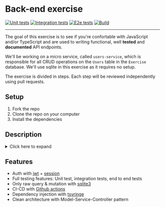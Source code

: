# Back-end exercise

[![Unit tests](https://github.com/tienduy-nguyen/nodejs-raw-query/actions/workflows/unit-tests.yml/badge.svg)](https://github.com/tienduy-nguyen/nodejs-raw-query/actions/workflows/unit-tests.yml)
[![Integration tests](https://github.com/tienduy-nguyen/nodejs-raw-query/actions/workflows/integration-tests.yml/badge.svg)](https://github.com/tienduy-nguyen/nodejs-raw-query/actions/workflows/integration-tests.yml)
[![E2e tests](https://github.com/tienduy-nguyen/nodejs-raw-query/actions/workflows/e2e-tests.yml/badge.svg)](https://github.com/tienduy-nguyen/nodejs-raw-query/actions/workflows/e2e-tests.yml)
[![Build](https://github.com/tienduy-nguyen/nodejs-raw-query/actions/workflows/build.yml/badge.svg)](https://github.com/tienduy-nguyen/nodejs-raw-query/actions/workflows/build.yml)

---

The goal of this exercise is to see if you're confortable with JavaScript and/or TypeScript and are used to writing functional, well **tested** and **documented** API endpoints.

We'll be working on a micro service, called `users-service`, which is responsible for all CRUD operations on the `Users` table in the `Exercise` database. We'll use sqlite in this exercise as it requires no setup.

The exercise is divided in steps. Each step will be reviewed independently using pull requests.

## Setup

1. Fork the repo
2. Clone the repo on your computer
3. Install the dependencies

## Description

<details>
<summary>Click here to expand</summary>


1. Create the Users table

```
Users
- userId PRIMARY KEY
- firstName
- lastName
- fullName
- email
- birthdate
- street
- city
- country
- zip
- status ENUM (ACTIVE/LOCKED/CLOSED)
- createdAt
- updatedAt
```

2. Write the CRUD endpoints
3. Add an authentication layer using JWT. We'll assume that an another service is responsible for generating valid JWTs.
4. Write a script to insert a bunch of test data
5. Add a second table named UserSettings following the following schema:

```
UserSettings
- userSettingId PRIMARY KEY
- userId FOREIGN KEY
- hasSubscribedToNewsletter
- defaultCurrency
```

6. Write the CRUD endpoints for this new table
7. Allow the user's GET endpoint to return the userSettings alongside the user object

### Requisites

- All endpoints must be tested
- All endpoints must be documented
- All endpoints should validate their inputs

### How to use sqlite3/sqlite

`sqlite3` is a wrapper around SQLite but doesn't provide a promise based API. Therefore, we use another wrapper which is `sqlite` which offers a Promise API around `sqlite3`.

- Run mutations

```
// INSERT, CREATE TABLE, UPDATE etc.
await db.run(sqlMutation)
```

- Run queries

```
// Get one item
await db.get(sqlQuery)
// Get several items
await db.all(sqlQuery)
```


</details>

## Features

- Auth with [jwt](https://github.com/auth0/node-jsonwebtoken) + [session](https://github.com/expressjs/session)
- Full testing features: Unit test, integration tests, end to end tests
- Only raw query & mutation with [sqlite3](https://github.com/mapbox/node-sqlite3)
- CI-CD with [Github actions](https://github.com/features/actions)
- Dependency injection with [tsyringe](https://github.com/microsoft/tsyringe)
- Clean architecture with Model-Service-Controller pattern